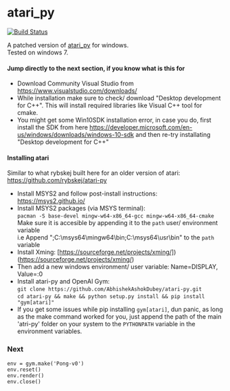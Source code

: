 # atari_py

[![Build Status](https://travis-ci.org/openai/atari-py.svg?branch=master)](https://travis-ci.org/openai/atari-py)

A patched version of [atari_py](https://github.com/openai/atari-py) for windows.
<br/>Tested on windows 7.

#### Jump directly to the next section, if you know what is this for
  - Download Community Visual Studio from https://www.visualstudio.com/downloads/
  - While installation make sure to check/ download "Desktop development for C++". This will install required libraries like Visual C++ tool for cmake.
  - You might get some Win10SDK installation error, in case you do, first install the SDK from here https://developer.microsoft.com/en-us/windows/downloads/windows-10-sdk and then re-try installating "Desktop development for C++"


#### Installing atari
Similar to what rybskej built here for an older version of atari: https://github.com/rybskej/atari-py
  - Install MSYS2 and follow post-install instructions: https://msys2.github.io/
  - Install MSYS2 packages (via MSYS terminal): <br/>```pacman -S base-devel mingw-w64-x86_64-gcc mingw-w64-x86_64-cmake```<br/>Make sure it is accesible by appending it to the ```path``` user/ environment variable <br>i.e Append ";C:\msys64\mingw64\bin;C:\msys64\usr\bin" to the ```path``` variable<br/> 
  - Install Xming: [https://sourceforge.net/projects/xming/])(https://sourceforge.net/projects/xming/)
  - Then add a new windows environment/ user variable: Name=DISPLAY, Value=:0
  - Install atari-py and OpenAI Gym:<br/> ```git clone https://github.com/AbhishekAshokDubey/atari-py.git```<br/> ```cd atari-py && make && python setup.py install && pip install "gym[atari]"```
  - If you get some issues while pip installing ```gym[atari]```, dun panic, as long as the make command worked for you, just append the path of the main 'atri-py' folder on your system to the ```PYTHONPATH``` variable in the environment variables.


### Next
```import gym
env = gym.make('Pong-v0')
env.reset()
env.render()
env.close()
